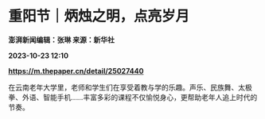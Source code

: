 # 重阳节｜炳烛之明，点亮岁月
**澎湃新闻编辑：张琳 来源：新华社**

**2023-10-23 12:10**

**https://m.thepaper.cn/detail/25027440**

在云南老年大学里，老师和学生们在享受着教与学的乐趣。声乐、民族舞、太极拳、外语、智能手机……丰富多彩的课程不仅愉悦身心，更帮助老年人追上时代的节奏。